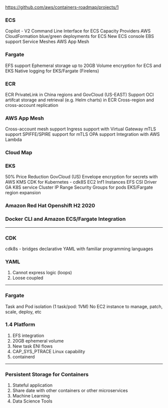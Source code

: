 https://github.com/aws/containers-roadmap/projects/1

### ECS

Copilot - V2 Command Line Interface for ECS
Capacity Providers
AWS CloudFormation blue/green deployments for ECS
New ECS console
EBS support
Service Meshes AWS App Mesh

### Fargate

EFS support
Ephemeral storage up to 20GB
Volume encryption for ECS and EKS
Native logging for EKS/Fargate (Firelens)

### ECR

ECR PrivateLink in China regions and GovCloud (US-EAST)
Support OCI artifcat storage and retrieval (e.g. Helm charts) in ECR
Cross-region and cross-account replication

### AWS App Mesh

Cross-account mesh support
Ingress support with Virtual Gateway
mTLS support
SPIFFE/SPIRE support for mTLS
OPA support
Integration with AWS Lambda

### Cloud Map

### EKS

50% Price Reduction
GovCloud (US)
Envelope encryption for secrets with AWS KMS
CDK for Kubernetes - cdk8S
EC2 Inf1 Instances
EFS CSI Driver GA
K8S service Cluster IP Range
Security Groups for pods
EKS/Fargate region expansion

### Amazon Red Hat Openshift H2 2020

### Docker CLI and Amazon ECS/Fargate Integration

---

### CDK

cdk8s - bridges declarative YAML with familiar programming languages

### YAML
1. Cannot express logic (loops)
2. Loose coupled

---

### Fargate

Task and Pod isolation (1 task/pod: 1VM)
No EC2 instance to manage, patch, scale, deploy, etc

### 1.4 Platform

1. EFS integration
2. 20GB ephemeral volume
3. New task ENI flows
4. CAP_SYS_PTRACE Linux capability
5. containerd

---

### Persistent Storage for Containers

1. Stateful application
2. Share date with other containers or other microservices
3. Machine Learning
4. Data Science Tools
